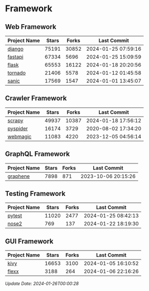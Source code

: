 # Framework

## Web Framework
| Project Name | Stars | Forks | Last Commit |
| ------------ | ----- | ----- | ----------- |
| [django](https://github.com/django/django) | 75191 | 30852 | 2024-01-25 07:59:16 |
| [fastapi](https://github.com/tiangolo/fastapi) | 67334 | 5696 | 2024-01-25 15:09:59 |
| [flask](https://github.com/pallets/flask) | 65553 | 16122 | 2024-01-18 20:20:56 |
| [tornado](https://github.com/tornadoweb/tornado) | 21406 | 5578 | 2024-01-12 01:45:58 |
| [sanic](https://github.com/sanic-org/sanic) | 17569 | 1547 | 2024-01-01 13:45:07 |

## Crawler Framework
| Project Name | Stars | Forks | Last Commit |
| ------------ | ----- | ----- | ----------- |
| [scrapy](https://github.com/scrapy/scrapy) | 49937 | 10387 | 2024-01-18 17:56:12 |
| [pyspider](https://github.com/binux/pyspider) | 16174 | 3729 | 2020-08-02 17:34:20 |
| [webmagic](https://github.com/code4craft/webmagic) | 11083 | 4220 | 2023-12-05 04:56:14 |

## GraphQL Framework
| Project Name | Stars | Forks | Last Commit |
| ------------ | ----- | ----- | ----------- |
| [graphene](https://github.com/graphql-python/graphene) | 7898 | 871 | 2023-10-06 20:15:26 |

## Testing Framework
| Project Name | Stars | Forks | Last Commit |
| ------------ | ----- | ----- | ----------- |
| [pytest](https://github.com/pytest-dev/pytest) | 11020 | 2477 | 2024-01-25 08:42:13 |
| [nose2](https://github.com/nose-devs/nose2) | 769 | 137 | 2024-01-22 18:19:30 |

## GUI Framework
| Project Name | Stars | Forks | Last Commit |
| ------------ | ----- | ----- | ----------- |
| [kivy](https://github.com/kivy/kivy) | 16653 | 3100 | 2024-01-05 16:10:52 |
| [flexx](https://github.com/flexxui/flexx) | 3188 | 264 | 2024-01-06 22:16:26 |

*Update Date: 2024-01-26T00:00:28*